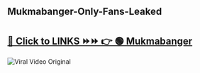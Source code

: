 
 ## Mukmabanger-Only-Fans-Leaked

# <h2><a href="https://clipsfans.com/Mukmabanger&ref=git">🔗 Click to LINKS ⏩⏩ 👉 🟢 Mukmabanger </a></h2>

<a href="https://clipsfans.com/Mukmabanger&ref=git" rel="nofollow" data-target="animated-image.originalLink"><img src="https://i.ibb.co.com/xMMVF88/686577567.gif" alt="Viral Video Original" style="max-width: 100%; display: inline-block;" data-target="animated-image.originalImage"></a>
